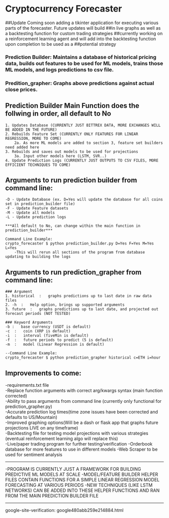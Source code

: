 # Cryptocurrency Forecaster

##Update Coming soon adding a tikinter application for executing various parts of the forecaster.  Future updates will build 
##in live graphs as well as a backtesting function for custom trading strategies
##currently working on a reinforcement learning agent and will add into the backtesting function upon completion to be used as a ##potential strategy

### Prediction Builder: Maintains a database of historical pricing data, builds out features to be used for ML models, trains those ML models, and logs predictions to csv file.
### Predition_grapher: Graphs above predictions against actual close prices.

## Prediction Builder Main Function does the follwing in order, all default to No
    1. Updates Database (CURRENTLY JUST BITTREX DATA, MORE EXCHANGES WILL BE ADDED IN THE FUTURE)
    2. Rebuilds Feature Set (CURRENTLY ONLY FEATURES FOR LINEAR REGRESSION, MORE TO COME)
        2a. As more ML models are added to section 3, feature set builders need added here
    3. Rebuilds and saves out models to be used for projections
        3a. Input other models here (LSTM, SVR..)
    4. Update Prediction Logs (CURRENTLY JUST OUTPUTS TO CSV FILES, MORE    EFFICIENT TECHNIQUES TO COME)

## Arguments to run prediction builder from command line:
    -D - Update Database (ex. D=Yes will update the database for all coins set in prediction_builder file)
    -F - Update Feature datasets
    -M - Update all models
    -L - Update prediction logs

    ***All default to No, can change within the main function in prediction_builder***

    Command Line Example:
    crypto_forecaster $ python prediction_builder.py D=Yes F=Yes M=Yes L=Yes
        -This will rerun all sections of the program from database updating to building the logs


## Arguments to run prediction_grapher from command line:
    ### Argument
    1. historical  :   graphs predictions up to last date in raw data files
    2. -h  :   Help option, brings up supported arguments
    3. future  :   graphs predictions up to last date, and projected out forecast periods (NOT TESTED)

    ### Keyword Arguments
    -b :   base currency (USDT is default)
    -c  :   coin (XRP is default)
    -i  :   interval (fiveMin is default)
    -f  :   future periods to predict (5 is default)
    -m  :   model (Linear Regression is default)

    --Command Line Example:
    crypto_forecaster $ python prediction_grapher historical c=ETH i=hour


## Improvements to come:
-requirements.txt file\
-Replace function arguments with correct arg/kwargs syntax (main function corrected)\
-Ability to pass arguments from command line (currently only functional for prediction_grapher.py)\
-Accurate prediction log times(time zone issues have been corrected and defaults to US/Mountain)\
-Improved graphing options(Will be a dash or flask app that graphs future projections LIVE on any timeframe)\
-Backtesting file for testing model projections with various strategies (eventual reinforcement learning algo will replace this)\
-Live/paper trading program for further testing/verification -Orderbook database for more features to use in different models -Web Scraper to be used for sentiment analysis

***
-PROGRAM IS CURRENTLY JUST A FRAMEWORK FOR BUILDING PREDICTIVE ML MODELS AT SCALE
-MODEL/FEATURE BUILDER HELPER FILES CONTAIN FUNCTIONS FOR A SIMPLE LINEAR REGRESSION MODEL FORECASTING AT VARIOUS PERIODS
-NEW TECHNIQUES (LIKE LSTM NETWORKS) CAN BE ADDED INTO THESE HELPER FUNCTIONS AND RAN FROM THE MAIN PREDICTION BUILDER FILE
***
google-site-verification: google480abb259e214884.html
